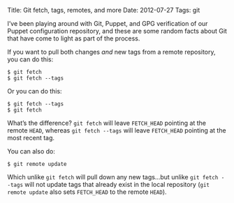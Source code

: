 Title: Git fetch, tags, remotes, and more
Date: 2012-07-27
Tags: git

I’ve been playing around with Git, Puppet, and GPG verification of our
Puppet configuration repository, and these are some random facts about
Git that have come to light as part of the process.

If you want to pull both changes *and* new tags from a remote
repository, you can do this:

    $ git fetch
    $ git fetch --tags

Or you can do this:

    $ git fetch --tags
    $ git fetch

What’s the difference? `git fetch` will leave `FETCH_HEAD` pointing at
the remote `HEAD`, whereas `git fetch --tags` will leave `FETCH_HEAD`
pointing at the most recent tag.

You can also do:

    $ git remote update

Which unlike `git fetch` will pull down any new tags…but unlike
`git fetch --tags` will not update tags that already exist in the local
repository (`git remote update` also sets `FETCH_HEAD` to the remote
`HEAD`).

